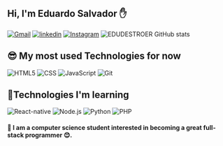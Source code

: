 ## Hi, I'm Eduardo Salvador ✋
[![Gmail](https://img.shields.io/badge/Microsoft_Outlook-0078D4?style=for-the-badge&logo=microsoft-outlook&logoColor=white)](eduardopicholi@hotmail.com)
[![linkedin](https://img.shields.io/badge/LinkedIn-0077B5?style=for-the-badge&logo=linkedin&logoColor=white)](https://www.linkedin.com/in/eduardo-salvador-picholi-1b4236226/)
[![Instagram](https://img.shields.io/badge/Instagram-E4405F?style=for-the-badge&logo=instagram&logoColor=white)](https://www.instagram.com/edu_salvadorp/)
![EDUDESTROER GitHub stats](https://github-readme-stats.vercel.app/api?username=EDUDESTROER&show_icons=true&theme=dracula)

## 😎 My most used Technologies for now

![HTML5](https://img.shields.io/badge/HTML5-E34F26?style=for-the-badge&logo=html5&logoColor=white)
![CSS](https://img.shields.io/badge/CSS3-1572B6?style=for-the-badge&logo=css3&logoColor=white)
![JavaScript](https://img.shields.io/badge/JavaScript-F7DF1E?style=for-the-badge&logo=javascript&logoColor=black)
![Git](https://img.shields.io/badge/GIT-E44C30?style=for-the-badge&logo=git&logoColor=white)

## 📌Technologies I'm learning

![React-native](https://img.shields.io/badge/React_Native-20232A?style=for-the-badge&logo=react&logoColor=61DAFB)
![Node.js](https://img.shields.io/badge/Node.js-43853D?style=for-the-badge&logo=node.js&logoColor=white)
![Python](https://img.shields.io/badge/Python-14354C?style=for-the-badge&logo=python&logoColor=white)
![PHP](https://img.shields.io/badge/PHP-777BB4?style=for-the-badge&logo=php&logoColor=white)

#### 🚀 I am a computer science student interested in becoming a great full-stack programmer 😊. 
